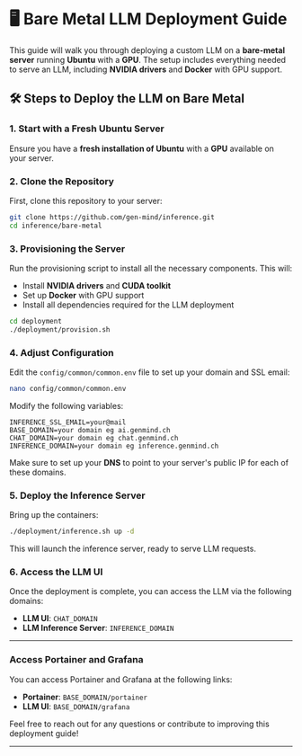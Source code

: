 
# 🖥️ **Bare Metal LLM Deployment Guide**

This guide will walk you through deploying a custom LLM on a **bare-metal server** running **Ubuntu** with a **GPU**. The setup includes everything needed to serve an LLM, including **NVIDIA drivers** and **Docker** with GPU support.

## 🛠️ **Steps to Deploy the LLM on Bare Metal**

### 1. Start with a Fresh Ubuntu Server

Ensure you have a **fresh installation of Ubuntu** with a **GPU** available on your server.

### 2. Clone the Repository

First, clone this repository to your server:

```bash
git clone https://github.com/gen-mind/inference.git
cd inference/bare-metal
```

### 3. Provisioning the Server

Run the provisioning script to install all the necessary components. This will:
- Install **NVIDIA drivers** and **CUDA toolkit**
- Set up **Docker** with GPU support
- Install all dependencies required for the LLM deployment

```bash
cd deployment
./deployment/provision.sh
```

### 4. Adjust Configuration

Edit the `config/common/common.env` file to set up your domain and SSL email:

```bash
nano config/common/common.env
```

Modify the following variables:

```env
INFERENCE_SSL_EMAIL=your@mail
BASE_DOMAIN=your domain eg ai.genmind.ch
CHAT_DOMAIN=your domain eg chat.genmind.ch
INFERENCE_DOMAIN=your domain eg inference.genmind.ch
```

Make sure to set up your **DNS** to point to your server's public IP for each of these domains.

### 5. Deploy the Inference Server

Bring up the containers:

```bash
./deployment/inference.sh up -d
```

This will launch the inference server, ready to serve LLM requests.

### 6. Access the LLM UI

Once the deployment is complete, you can access the LLM via the following domains:

- **LLM UI**: `CHAT_DOMAIN`
- **LLM Inference Server**: `INFERENCE_DOMAIN`
---

### Access Portainer and Grafana

You can access Portainer and Grafana at the following links:

- **Portainer**: `BASE_DOMAIN/portainer`
- **LLM UI**: `BASE_DOMAIN/grafana`


Feel free to reach out for any questions or contribute to improving this deployment guide!

---

